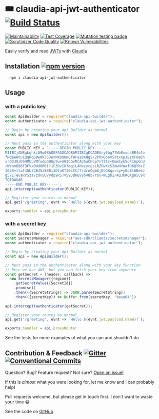 # 🎟️ claudia-api-jwt-authenticator [![Build Status](https://travis-ci.org/aaronjameslang/claudia-api-jwt-authenticator.svg?branch=master)](https://travis-ci.org/aaronjameslang/claudia-api-jwt-authenticator)

[![Maintainability](http://api.codeclimate.com/v1/badges/be9063c2403a481deaf3/maintainability)](//codeclimate.com/github/aaronjameslang/claudia-api-jwt-authenticator/maintainability)
[![Test Coverage](https://api.codeclimate.com/v1/badges/be9063c2403a481deaf3/test_coverage)](//aaronjameslang.com/claudia-api-jwt-authenticator/coverage)
[![Mutation testing badge](https://badge.stryker-mutator.io/github.com/aaronjameslang/claudia-api-jwt-authenticator/master)](https://stryker-mutator.github.io)
[![Scrutinizer Code Quality](https://scrutinizer-ci.com/g/aaronjameslang/claudia-api-jwt-authenticator/badges/quality-score.png)](//scrutinizer-ci.com/g/aaronjameslang/claudia-api-jwt-authenticator)
[![Known Vulnerabilities](http://snyk.io/test/github/aaronjameslang/claudia-api-jwt-authenticator/badge.svg)](//snyk.io/test/github/aaronjameslang/claudia-api-jwt-authenticator)

Easily verify and read [JWTs](https://jwt.io/) with [Claudia](https://github.com/claudiajs/claudia-api-builder)

## Installation [![npm version](https://badge.fury.io/js/claudia-api-jwt-authenticator.svg)](//npmjs.com/package/claudia-api-jwt-authenticator)

```shell
  npm i claudia-api-jwt-authenticator
```

## Usage

### with a public key
```js
const ApiBuilder = require("claudia-api-builder");
const authenticator = require("claudia-api-jwt-authenticator");

// Begin by creating your Api Builder as normal
const api = new ApiBuilder();

// Next pass in the authenticator along with your key
const PUBLIC_KEY = `-----BEGIN PUBLIC KEY-----
MIIBIjANBgkqhkiG9w0BAQEFAAOCAQ8AMIIBCgKCAQEAry0bg77WbExsds8R4eJo
fNqbeWnu1QqRqG0wOk35JenMXDU6mCfUFas0ANgS/2PhxOoem5dtxKpJEzXF8eQh
xrO3J9zD9HMbLVMfodpG9Up9u+AUICGvMCAbAuCHcp7vTZtc+OmmSyk5qF1ApGnU
rWromBB8TDFVx0UdOR6I+1F3DvIk7mgjLAhwzycgsLRZFwXxS2mwHVAafD6QYbxZ
I655+ltaf3Gb3CBJSz888i3DfaKT30cCC/7r3rnOqbKjUcG8qxrsp+yOo8l6BeeJ
g57ITeuaRrSza7zdvS0Vydp9RS7VS9JdHQv9b48b7rsx+WLghI/AQ3kK0Xg85C9R
TQIDAQAB
-----END PUBLIC KEY-----`;
api.intercept(authenticator(PUBLIC_KEY));

// Register your routes as normal
api.get("/greeting", evnt => `Hello ${evnt.jwt.payload.name}!`);

exports.handler = api.proxyRouter
```

### with a secret key
```js
const ApiBuilder = require("claudia-api-builder");
const SecretsManager = require("aws-sdk/clients/secretsmanager");
const authenticator = require("claudia-api-jwt-authenticator");

// Begin by creating your Api Builder as normal
const api = new ApiBuilder();

// Next pass in the authenticator along with your key function
// Here we use AWS, but you can fetch your key from anywhere
const getSecret = (header, callback) =>
  new SecretsManager({region})
    .getSecretValue({SecretId})
    .promise()
    .then(({SecretString}) => JSON.parse(SecretString))
    .then(({secretKey}) => Buffer.from(secretKey, 'base64'))
 
api.intercept(authenticator(getSecret));

// Register your routes as normal
api.get("/greeting", evnt => `Hello ${evnt.jwt.payload.name}!`);

exports.handler = api.proxyRouter
```

See the tests for more examples of what you can and shouldn't do

## Contribution & Feedback [![Gitter](http://badges.gitter.im/claudia-api-jwt-authenticator.svg)](//gitter.im/claudia-api-jwt-authenticator) [![Conventional Commits](https://img.shields.io/badge/Conventional%20Commits-1.0.0-brightgreen.svg)](https://conventionalcommits.org)

Question? Bug? Feature request? Not sure? [Open an issue!](//github.com/aaronjameslang/claudia-api-jwt-authenticator/issues/new)

If this is *almost* what you were looking for, let me know and I can probably help!

Pull requests welcome, but please get in touch first. I don't want to waste your time 😁

See the code on [GitHub](//github.com/aaronjameslang/claudia-api-jwt-authenticator)
